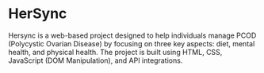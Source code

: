 # HerSync
Hersync is a web-based project designed to help individuals manage PCOD (Polycystic Ovarian Disease) by focusing on three key aspects: diet, mental health, and physical health. The project is built using HTML, CSS, JavaScript (DOM Manipulation), and API integrations.
